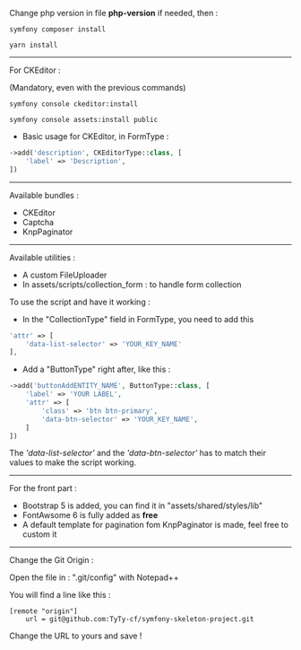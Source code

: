 
Change php version in file **php-version** if needed, then :

```
symfony composer install
```


```
yarn install
```

---

For CKEditor :

(Mandatory, even with the previous commands)

```
symfony console ckeditor:install
```

```
symfony console assets:install public
```


- Basic usage for CKEditor, in FormType :

```php
->add('description', CKEditorType::class, [
    'label' => 'Description',
])
```

---

Available bundles  :
- CKEditor
- Captcha
- KnpPaginator

---

Available utilities :
- A custom FileUploader
- In assets/scripts/collection_form : to handle form collection

To use the script and have it working :

- In the "CollectionType" field in FormType, you need to add this

```php
'attr' => [
    'data-list-selector' => 'YOUR_KEY_NAME'
],
```

- Add a "ButtonType" right after, like this :

```php
->add('buttonAddENTITY_NAME', ButtonType::class, [
    'label' => 'YOUR LABEL',
    'attr' => [
        'class' => 'btn btn-primary',
        'data-btn-selector' => 'YOUR_KEY_NAME',
    ]
])
```

The _'data-list-selector'_ and the _'data-btn-selector'_ has to match their values to make the script working.

---

For the front part :
- Bootstrap 5 is added, you can find it in "assets/shared/styles/lib"
- FontAwsome 6 is fully added as **free**
- A default template for pagination fom KnpPaginator is made, feel free to custom it

---

Change the Git Origin :

Open the file in : ".git/config" with Notepad++

You will find a line like this :

```text
[remote "origin"]
	url = git@github.com:TyTy-cf/symfony-skeleton-project.git
```

Change the URL to yours and save !
